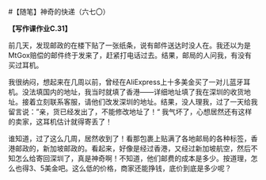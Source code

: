 #【随笔】神奇的快递（六七〇）

**【写作课作业C.31】**

前几天，发现邮政的在楼下贴了一张纸条，说有邮件送达时没人在。我还以为是MtGox赔偿的邮件终于发来了，赶紧打电话过去。结果，邮局的人问我，有没有买过耳机。

我很纳闷，想起来在几周以前，曾经在AliExpress上十多美金买了一对儿蓝牙耳机。没法填国内的地址，我当时就填了香港——详细地址填了我在深圳的收货地址。接着立刻联系客服，请他们改发深圳的地址。结果，没人理我，过了一天给我留言说：”亲，货已经发出了，不能修改地址了！“ 我气坏了，心想居然还有这样的卖家，这耳机估计就得寄丢了！

谁知道，过了这么几周，居然收到了！看那包裹上贴满了各地邮局的各种标签，香港邮政的，新加坡邮政的。看起来，好像是经过香港，又经过新加坡航空，然后不知怎么给寄回深圳了，真是神奇啊！不知道，他们邮费的成本是多少。按道理，怎么也得3、5美金吧。这么低的价格，商家还能挣钱，底价到底是多少呢？

